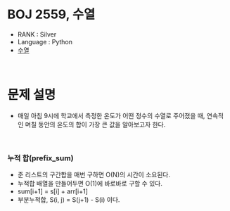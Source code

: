 # BOJ 2559, 수열

- RANK : Silver
- Language : Python
- [수열](https://www.acmicpc.net/problem/2559)

<br/>

# 문제 설명

- 매일 아침 9시에 학교에서 측정한 온도가 어떤 정수의 수열로 주어졌을 때, 연속적인 며칠 동안의 온도의 합이 가장 큰 값을 알아보고자 한다.

<br/>

### 누적 합(prefix_sum)

- 준 리스트의 구간합을 매번 구하면 O(N)의 시간이 소요된다.
- 누적합 배열을 만들어두면 O(1)에 바로바로 구할 수 있다.
- sum[i+1] = s[i] + arr[i+1]
- 부분누적합, S(i, j) = S(j+1) - S(i) 이다.
